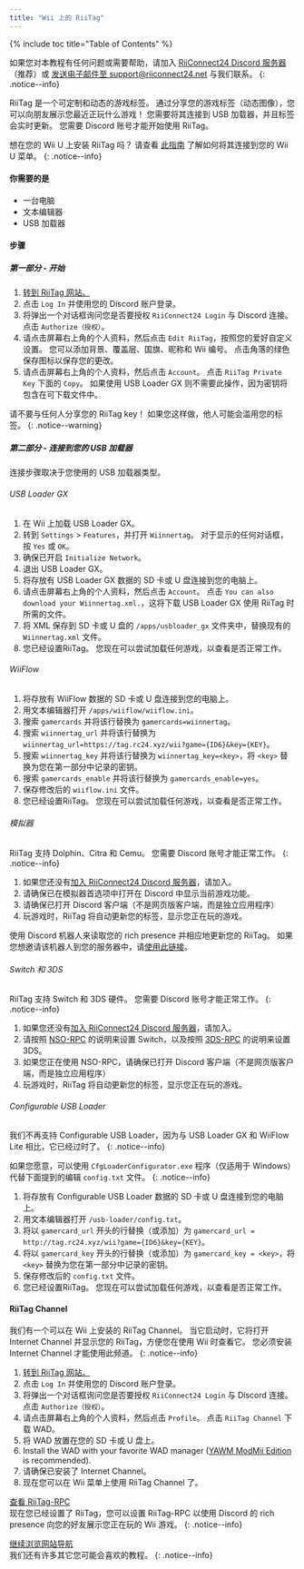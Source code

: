 ```yaml
---
title: "Wii 上的 RiiTag"
---
```


{% include toc title="Table of Contents" %}

如果您对本教程有任何问题或需要帮助，请加入 [RiiConnect24 Discord 服务器](https://discord.gg/rc24)（推荐）或 [发送电子邮件至 support@riiconnect24.net](mailto:support@riiconnect24.net) 与我们联系。
{: .notice--info}

RiiTag 是一个可定制和动态的游戏标签。 通过分享您的游戏标签（动态图像），您可以向朋友展示您最近正玩什么游戏！ 您需要将其连接到 USB 加载器，并且标签会实时更新。 您需要 Discord 账号才能开始使用 RiiTag。

想在您的 Wii U 上安装 RiiTag 吗？ 请查看 [此指南](riitag-wiiu) 了解如何将其连接到您的 Wii U 菜单。
{: .notice--info}

#### 你需要的是

* 一台电脑
* 文本编辑器
* USB 加载器

#### 步骤

##### 第一部分 - 开始

1. [转到 RiiTag 网站。](https://tag.rc24.xyz/)
2. 点击 `Log In` 并使用您的 Discord 账户登录。
3. 将弹出一个对话框询问您是否要授权 `RiiConnect24 Login` 与 Discord 连接。 点击 `Authorize（授权）`。
4. 请点击屏幕右上角的个人资料，然后点击 `Edit RiiTag`，按照您的爱好自定义设置。 您可以添加背景、覆盖层、国旗、昵称和 Wii 编号。 点击角落的绿色保存图标以保存您的更改。
5. 请点击屏幕右上角的个人资料，然后点击 `Account`。 点击 `RiiTag Private Key` 下面的 `Copy`。 如果使用 USB Loader GX 则不需要此操作，因为密钥将包含在可下载文件中。

请不要与任何人分享您的 RiiTag key！ 如果您这样做，他人可能会滥用您的标签。
{: .notice--warning}

##### 第二部分 - 连接到您的 USB 加载器

连接步骤取决于您使用的 USB 加载器类型。

###### USB Loader GX

1. 在 Wii 上加载 USB Loader GX。
2. 转到 `Settings` > `Features`，并打开 `Wiinnertag`。 对于显示的任何对话框，按 `Yes` 或 `OK`。
3. 确保已开启 `Initialize Network`。
4. 退出 USB Loader GX。
5. 将存放有 USB Loader GX 数据的 SD 卡或 U 盘连接到您的电脑上。
6. 请点击屏幕右上角的个人资料，然后点击 `Account`。 点击 `You can also download your Wiinnertag.xml.`，这将下载 USB Loader GX 使用 RiiTag 时所需的文件。
7. 将 XML 保存到 SD 卡或 U 盘的 `/apps/usbloader_gx` 文件夹中，替换现有的 `Wiinnertag.xml` 文件。
8. 您已经设置RiiTag。 您现在可以尝试加载任何游戏，以查看是否正常工作。

###### WiiFlow

1. 将存放有 WiiFlow 数据的 SD 卡或 U 盘连接到您的电脑上。
2. 用文本编辑器打开 `/apps/wiiflow/wiiflow.ini`。
3. 搜索 `gamercards` 并将该行替换为 `gamercards=wiinnertag`。
4. 搜索 `wiinnertag_url` 并将该行替换为 `wiinnertag_url=https://tag.rc24.xyz/wii?game={ID6}&key={KEY}`。
5. 搜索 `wiinnertag_key` 并将该行替换为 `wiinnertag_key=<key>`，将 `<key>` 替换为您在第一部分中记录的密钥。
6. 搜索 `gamercards_enable` 并将该行替换为 `gamercards_enable=yes`。
7. 保存修改后的 `wiiflow.ini` 文件。
8. 您已经设置RiiTag。 您现在可以尝试加载任何游戏，以查看是否正常工作。

###### 模拟器

RiiTag 支持 Dolphin、Citra 和 Cemu。 您需要 Discord 账号才能正常工作。
{: .notice--info}

1. 如果您还没有[加入 RiiConnect24 Discord 服务器](https://discord.gg/rc24)，请加入。
2. 请确保已在模拟器首选项中打开在 Discord 中显示当前游戏功能。
3. 请确保已打开 Discord 客户端（不是网页版客户端，而是独立应用程序）
4. 玩游戏时，RiiTag 将自动更新您的标签，显示您正在玩的游戏。

使用 Discord 机器人来读取您的 rich presence 并相应地更新您的 RiiTag。 如果您想邀请该机器人到您的服务器中，请[使用此链接](https://discord.com/oauth2/authorize?client_id=596108891071447052&scope=bot)。

###### Switch 和 3DS

RiiTag 支持 Switch 和 3DS 硬件。 您需要 Discord 账号才能正常工作。
{: .notice--info}

1. 如果您还没有[加入 RiiConnect24 Discord 服务器](https://discord.gg/rc24)，请加入。
2. 请按照 [NSO-RPC](https://github.com/MCMi460/NSO-RPC) 的说明来设置 Switch，以及按照 [3DS-RPC](https://github.com/MCMi460/3DS-RPC) 的说明来设置 3DS。
3. 如果您正在使用 NSO-RPC，请确保已打开 Discord 客户端（不是网页版客户端，而是独立应用程序）
4. 玩游戏时，RiiTag 将自动更新您的标签，显示您正在玩的游戏。

###### Configurable USB Loader

我们不再支持 Configurable USB Loader，因为与 USB Loader GX 和 WiiFlow Lite 相比，它已经过时了。
{: .notice--info}

如果您愿意，可以使用 `CfgLoaderConfigurator.exe` 程序（仅适用于 Windows）代替下面提到的编辑 `config.txt` 文件。
{: .notice--info}

1. 将存放有 Configurable USB Loader 数据的 SD 卡或 U 盘连接到您的电脑上。
2. 用文本编辑器打开 `/usb-loader/config.txt`。
3. 将以 `gamercard_url` 开头的行替换（或添加）为 `gamercard_url = http://tag.rc24.xyz/wii?game={ID6}&key={KEY}`。
4. 将以 `gamercard_key` 开头的行替换（或添加）为 `gamercard_key = <key>`，将 `<key>` 替换为您在第一部分中记录的密钥。
5. 保存修改后的 `config.txt` 文件。
6. 您已经设置RiiTag。 您现在可以尝试加载任何游戏，以查看是否正常工作。

#### RiiTag Channel

我们有一个可以在 Wii 上安装的 RiiTag Channel。 当它启动时，它将打开 Internet Channel 并显示您的 RiiTag，方便您在使用 Wii 时查看它。 您必须安装 Internet Channel 才能使用此频道。
{: .notice--info}

1. [转到 RiiTag 网站。](https://tag.rc24.xyz/)
2. 点击 `Log In` 并使用您的 Discord 账户登录。
3. 将弹出一个对话框询问您是否要授权 `RiiConnect24 Login` 与 Discord 连接。 点击 `Authorize（授权）`。
4. 请点击屏幕右上角的个人资料，然后点击 `Profile`。 点击 `RiiTag Channel` 下载 WAD。
5. 将 WAD 放置在您的 SD 卡或 U 盘上。
6. Install the WAD with your favorite WAD manager ([YAWM ModMii Edition](yawmme) is recommended).
7. 请确保已安装了 Internet Channel。
8. 现在您可以在 Wii 菜单上使用 RiiTag Channel 了。

[查看 RiiTag-RPC](https://github.com/RiiConnect24/RiiTag-RPC/releases/latest)<br> 现在您已经设置了 RiiTag，您可以设置 RiiTag-RPC 以使用 Discord 的 rich presence 向您的好友展示您正在玩的 Wii 游戏。
{: .notice--info}

[继续浏览网站导航](site-navigation)<br> 我们还有许多其它您可能会喜欢的教程。
{: .notice--info}
